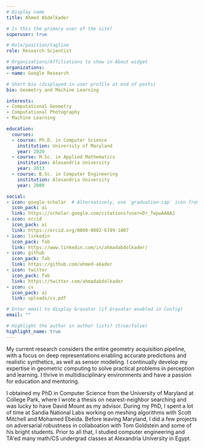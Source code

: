 ```yaml
---
# Display name
title: Ahmed Abdelkader

# Is this the primary user of the site?
superuser: true

# Role/position/tagline
role: Research Scientist

# Organizations/Affiliations to show in About widget
organizations:
- name: Google Research

# Short bio (displayed in user profile at end of posts)
bio: Geometry and Machine Learning

interests:
- Computational Geometry
- Computational Photography
- Machine Learning

education:
  courses:
  - course: Ph.D. in Computer Science
    institution: University of Maryland
    year: 2020
  - course: M.Sc. in Applied Mathematics
    institution: Alexandria University
    year: 2013
  - course: B.Sc. in Computer Engineering
    institution: Alexandria University
    year: 2009

social:
- icon: google-scholar  # Alternatively, use `graduation-cap` icon from `fas` icon pack
  icon_pack: ai
  link: https://scholar.google.com/citations?user=Dr_TwpwAAAAJ
- icon: orcid
  icon_pack: ai
  link: https://orcid.org/0000-0002-6749-1807
- icon: linkedin
  icon_pack: fab
  link: https://www.linkedin.com/in/ahmadabdolkader/
- icon: github
  icon_pack: fab
  link: https://github.com/ahmed-akader
- icon: twitter
  icon_pack: fab
  link: https://twitter.com/ahmadabdolkader
- icon: cv
  icon_pack: ai
  link: uploads/cv.pdf

# Enter email to display Gravatar (if Gravatar enabled in Config)
email: ""

# Highlight the author in author lists? (true/false)
highlight_name: true
---
```

My current research considers the entire geometry acquisition pipeline, with a focus on deep representations enabling accurate predictions and realistic synthetics, as well as sensor modeling. I continually develop my expertise in geometric computing to solve practical problems in perception and learning. I thrive in multidisciplinary environments and have a passion for education and mentoring.

I obtained my PhD in Computer Science from the University of Maryland at College Park, where I wrote a thesis on nearest-neighbor searching and was lucky to have David Mount as my advisor. During my PhD, I spent a lot of time at Sandia National Labs working on meshing algorithms with Scott Mitchell and Mohamed Ebeida. Before leaving Maryland, I did a few projects on adversarial robustness in collaboation with Tom Goldstein and some of his bright students. Prior to all that, I studied computer engineering and TA'ed many math/CS undergrad classes at Alexandria University in Egypt.
